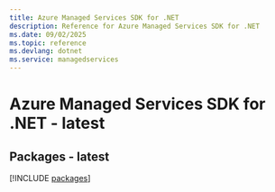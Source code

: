 ```yaml
---
title: Azure Managed Services SDK for .NET
description: Reference for Azure Managed Services SDK for .NET
ms.date: 09/02/2025
ms.topic: reference
ms.devlang: dotnet
ms.service: managedservices
---
```

# Azure Managed Services SDK for .NET - latest
## Packages - latest
[!INCLUDE [packages](managed-services-index.md)]